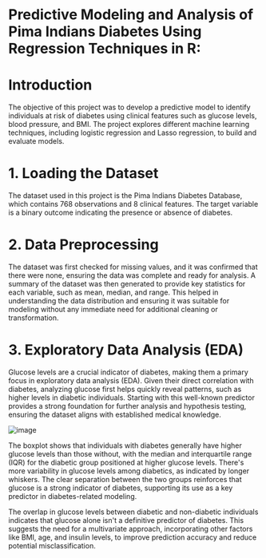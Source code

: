 # Predictive Modeling and Analysis of Pima Indians Diabetes Using Regression Techniques in R:

# Introduction
The objective of this project was to develop a predictive model to identify individuals at risk of diabetes using clinical features such as glucose levels, blood pressure, and BMI. The project explores different machine learning techniques, including logistic regression and Lasso regression, to build and evaluate models.

# 1. Loading the  Dataset
The dataset used in this project is the Pima Indians Diabetes Database, which contains 768 observations and 8 clinical features. The target variable is a binary outcome indicating the presence or absence of diabetes.

# 2. Data Preprocessing
The dataset was first checked for missing values, and it was confirmed that there were none, ensuring the data was complete and ready for analysis. A summary of the dataset was then generated to provide key statistics for each variable, such as mean, median, and range. This helped in understanding the data distribution and ensuring it was suitable for modeling without any immediate need for additional cleaning or transformation.

# 3. Exploratory Data Analysis (EDA)
Glucose levels are a crucial indicator of diabetes, making them a primary focus in exploratory data analysis (EDA). Given their direct correlation with diabetes, analyzing glucose first helps quickly reveal patterns, such as higher levels in diabetic individuals. Starting with this well-known predictor provides a strong foundation for further analysis and hypothesis testing, ensuring the dataset aligns with established medical knowledge.

![image](https://github.com/user-attachments/assets/3b3245a4-d32a-4f8c-b7a2-09c41d735bde)

The boxplot shows that individuals with diabetes generally have higher glucose levels than those without, with the median and interquartile range (IQR) for the diabetic group positioned at higher glucose levels. There's more variability in glucose levels among diabetics, as indicated by longer whiskers. The clear separation between the two groups reinforces that glucose is a strong indicator of diabetes, supporting its use as a key predictor in diabetes-related modeling.

The overlap in glucose levels between diabetic and non-diabetic individuals indicates that glucose alone isn't a definitive predictor of diabetes. This suggests the need for a multivariate approach, incorporating other factors like BMI, age, and insulin levels, to improve prediction accuracy and reduce potential misclassification.



















